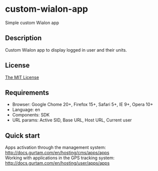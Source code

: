 # custom-wialon-app
Simple custom Wialon app

## Description
Custom Wialon app to display logged in user and their units.

## License
[The MIT License](../master/LICENSE-MIT)

## Requirements
 * Browser: Google Chome 20+, Firefox 15+, Safari 5+, IE 9+, Opera 10+
 * Language: en
 * Components: SDK
 * URL params: Active SID, Base URL, Host URL, Current user

## Quick start
Apps activation through the management system: http://docs.gurtam.com/en/hosting/cms/apps/apps  
Working with applications in the GPS tracking system: http://docs.gurtam.com/en/hosting/user/apps/apps


